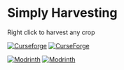 # Simply Harvesting
Right click to harvest any crop

[![Curseforge](https://cf.way2muchnoise.eu/versions/For%20MC_701347_all.svg)](https://www.curseforge.com/minecraft/mc-mods/simply-harvesting)
[![CurseForge](https://cf.way2muchnoise.eu/full_701347_downloads.svg)](https://www.curseforge.com/minecraft/mc-mods/simply-harvesting)

[![Modrinth](https://img.shields.io/modrinth/game-versions/P4FVY4ll?color=00AF5C&label=modrinth&logo=modrinth)](https://modrinth.com/mod/simply-harvesting)
[![Modrinth](https://img.shields.io/modrinth/dt/P4FVY4ll?color=00AF5C&logo=modrinth)](https://modrinth.com/mod/simply-harvesting)
